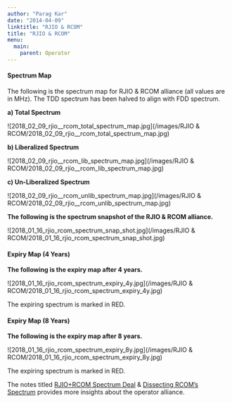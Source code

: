 ```yaml
---
author: "Parag Kar"
date: "2014-04-09"
linktitle: "RJIO & RCOM"
title: "RJIO & RCOM"
menu:
  main:
    parent: Operator
---
```



#### Spectrum Map

The following is the spectrum map for RJIO &amp; RCOM alliance (all values are in MHz). The TDD spectrum has been halved to align with FDD spectrum.

**a) Total Spectrum**

![2018_02_09_rjio__rcom_total_spectrum_map.jpg](/images/RJIO & RCOM/2018_02_09_rjio__rcom_total_spectrum_map.jpg)

**b) Liberalized Spectrum**

![2018_02_09_rjio__rcom_lib_spectrum_map.jpg](/images/RJIO & RCOM/2018_02_09_rjio__rcom_lib_spectrum_map.jpg)

**c) Un-Liberalized Spectrum**

![2018_02_09_rjio__rcom_unlib_spectrum_map.jpg](/images/RJIO & RCOM/2018_02_09_rjio__rcom_unlib_spectrum_map.jpg)

**The following is the spectrum snapshot of the RJIO &amp; RCOM alliance.**

![2018_01_16_rjio_rcom_spectrum_snap_shot.jpg](/images/RJIO & RCOM/2018_01_16_rjio_rcom_spectrum_snap_shot.jpg)

#### Expiry Map (4 Years)

**The following is the expiry map after 4 years.**

![2018_01_16_rjio_rcom_spectrum_expiry_4y.jpg](/images/RJIO & RCOM/2018_01_16_rjio_rcom_spectrum_expiry_4y.jpg)

The expiring spectrum is marked in RED.

#### Expiry Map (8 Years)

**The following is the expiry map after 8 years.**

![2018_01_16_rjio_rcom_spectrum_expiry_8y.jpg](/images/RJIO & RCOM/2018_01_16_rjio_rcom_spectrum_expiry_8y.jpg)

The expiring spectrum is marked in RED.

The notes titled [RJIO+RCOM Spectrum Deal](https://www.linkedin.com/pulse/rjiorcom-spectrum-deal-parag-kar/) &amp; [Dissecting RCOM’s Spectrum](https://www.linkedin.com/pulse/disecting-rcoms-spectrum-parag-kar/) provides more insights about the operator alliance.

